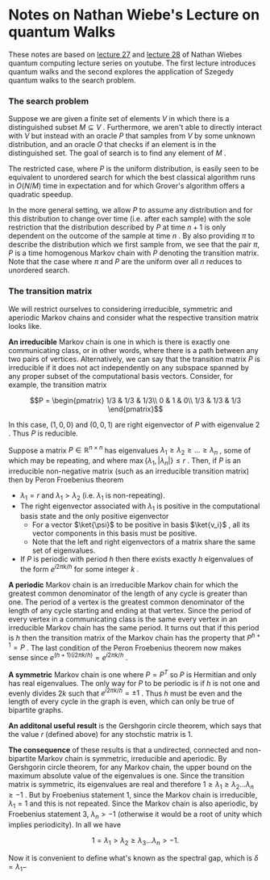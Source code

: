 # Notes on Nathan Wiebe's Lecture on quantum Walks

These notes are based on [lecture 27](https://www.youtube.com/watch?v=fAHX-AI4XKs&ab_channel=NathanWiebe) and [lecture 28](https://www.youtube.com/watch?v=-6-xtwMHaGM&t=1358s&ab_channel=NathanWiebe) of Nathan Wiebes quantum computing lecture series on youtube. The first lecture introduces quantum walks and the second explores the application of Szegedy quantum walks to the search problem.


### The search problem

Suppose we are given a finite set of elements  $`V`$  in which there is a distinguished subset  $`M\subseteq V`$ . Furthermore, we aren't able to directly interact with  $`V`$  but instead with an oracle  $`P`$  that samples from  $`V`$  by some unknown distribution, and an oracle  $`O`$  that checks if an element is in the distinguished set. The goal of search is to find any element of  $`M`$ .

The restricted case, where  $`P`$  is the uniform distribution, is easily seen to be equivalent to unordered search for which the best classical algorithm runs in  $`O(N/M)`$  time in expectation and for which Grover's algorithm offers a quadratic speedup.

In the more general setting, we allow  $`P`$  to assume any distribution and for this distribution to change over time (i.e. after each sample) with the sole restriction that the distribution described by  $`P`$  at time  $`n+1`$  is only dependent on the outcome of the sample at time  $`n`$ . By also providing  $`\pi`$  to describe the distribution which we first sample from, we see that the pair  $`\pi, P`$  is a time homogenous Markov chain with  $`P`$  denoting the transition matrix. Note that the case where  $`\pi`$  and  $`P`$  are the uniform over all  $`n`$  reduces to unordered search.

### The transition matrix

We will restrict ourselves to considering irreducible, symmetric and aperiodic Markov chains and consider what the respective transition matrix looks like.

**An irreducible** Markov chain is one in which is there is exactly one communicating class, or in other words, where there is a path between any two pairs of vertices. Alternatively, we can say that the transition matrix  $`P`$  is irreducible if it does not act independently on any subspace spanned by any proper subset of the computational basis vectors. Consider, for example, the transition matrix

```math
P = 
\begin{pmatrix}
1/3 & 1/3 & 1/3\\
0 & 1 & 0\\
1/3 & 1/3 & 1/3 
\end{pmatrix}
```

In this case,  $`(1,0,0)`$  and  $`(0,0,1)`$  are right eigenvector of  $`P`$  with eigenvalue  $`2`$ . Thus  $`P`$  is reducible. 

Suppose a matrix  $`P \in \mathbb{R}^{n\times n}`$  has eigenvalues  $`\lambda_1 \ge \lambda_2 \ge ... \ge \lambda_n`$ , some of which may be repeating, and where  $`\max\{\lambda_1, |\lambda_n|\} \le r`$ . Then, if  $`P`$  is an irreducible non-negative matrix (such as an irreducible transition matrix) then by Peron Froebenius theorem
-  $`\lambda_1 = r`$  and  $`\lambda_1 > \lambda_2`$  (i.e.  $`\lambda_1`$  is non-repeating).
- The right eigenvector associated with  $`\lambda_1`$  is positive in the computational basis state and the only positive eigenvector
    - For a vector  $`\ket{\psi}`$  to be positive in basis  $`\ket{v_i}`$ , all its vector components in this basis must be positive.
    - Note that the left and right eigenvectors of a matrix share the same set of eigenvalues.
- If  $`P`$  is periodic with period  $`h`$  then there exists exactly  $`h`$  eigenvalues of the form  $`e^{i2\pi k/h}`$  for some integer  $`k`$ .

**A periodic** Markov chain is an irreducible Markov chain for which the greatest common denominator of the length of any cycle is greater than one. The period of a vertex is the greatest common denominator of the length of any cycle starting and ending at that vertex. Since the period of every vertex in a communicating class is the same every vertex in an irreducible Markov chain has the same period. It turns out that if this period is  $`h`$  then the transition matrix of the Markov chain has the property that  $`P^{h+1} = P`$ . The last condition of the Peron Froebenius theorem now makes sense since  $`e^{(h+1)(i2\pi k/h)}  = e^{i2\pi k/h}`$ .

**A symmetric** Markov chain is one where  $`P = P^T`$  so  $`P`$  is Hermitian and only has real eigenvalues. The only way for  $`P`$  to be periodic is if  $`h`$  is not one and evenly divides  $`2k`$  such that  $`e^{i2\pi k/h} = \pm 1`$ . Thus  $`h`$  must be even and the length of every cycle in the graph is even, which can only be true of bipartite graphs.

**An additonal useful result** is the Gershgorin circle theorem, which says that the value  $`r`$  (defined above) for any stochstic matrix is 1.

**The consequence** of these results is that a undirected, connected and non-bipartite Markov chain is symmetric, irreducible and aperiodic. By Gershgorin circle theorem, for any Markov chain, the upper bound on the maximum absolute value of the eigenvalues is one. Since the transition matrix is symmetric, its eigenvalues are real and therefore  $`1 \ge \lambda_1 \ge \lambda_2 ... \lambda_n \ge -1`$ . But by Froebenius statement 1, since the Markov chain is irreducible,  $`\lambda_1 = 1`$  and this is not repeated. Since the Markov chain is also aperiodic, by Froebenius statement 3,  $`\lambda_n > -1`$  (otherwise it would be a root of unity which implies periodicity). In all we have

```math
1 = \lambda_1 > \lambda_2 \ge \lambda_3 ... \lambda_n > -1.
```
 

Now it is convenient to define what's known as the spectral gap, which is  $`\delta = \lambda_1 - `$